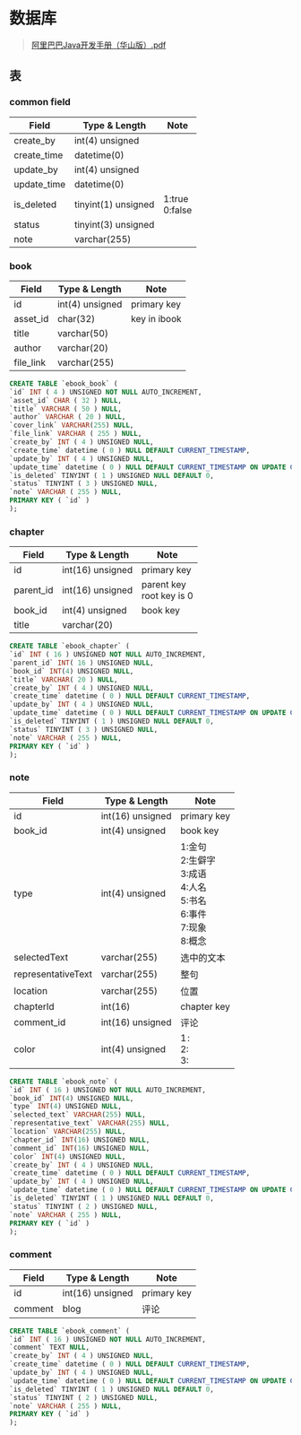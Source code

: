 <head>
    <link href="https://cdn.bootcdn.net/ajax/libs/font-awesome/5.13.0/css/all.min.css" rel="stylesheet">
</head>

# 数据库
> [阿里巴巴Java开发手册（华山版）.pdf](https://github.com/alibaba/p3c/blob/master/%E9%98%BF%E9%87%8C%E5%B7%B4%E5%B7%B4Java%E5%BC%80%E5%8F%91%E6%89%8B%E5%86%8C%EF%BC%88%E5%8D%8E%E5%B1%B1%E7%89%88%EF%BC%89.pdf)

## 表

### common field

| Field | Type & Length | Note |
| ----- | ---------- | ---- |
| create_by | int(4) unsigned |  |
| create_time | datetime(0) |  |
| update_by | int(4) unsigned |  |
| update_time | datetime(0) |  |
| is_deleted | tinyint(1) unsigned | 1:true<br/>0:false |
| status | tinyint(3) unsigned |  |
| note | varchar(255) |  |

### book

| Field | Type & Length | Note |
| ----- | ---------- | ---- |
| id    | int(4) unsigned | primary key |
| asset_id | char(32) | key in ibook |
| title | varchar(50) |  |
| author | varchar(20) |  |
| file_link | varchar(255) |  |

```sql
CREATE TABLE `ebook_book` (
`id` INT ( 4 ) UNSIGNED NOT NULL AUTO_INCREMENT,
`asset_id` CHAR ( 32 ) NULL,
`title` VARCHAR ( 50 ) NULL,
`author` VARCHAR ( 20 ) NULL,
`cover_link` VARCHAR(255) NULL,
`file_link` VARCHAR ( 255 ) NULL,
`create_by` INT ( 4 ) UNSIGNED NULL,
`create_time` datetime ( 0 ) NULL DEFAULT CURRENT_TIMESTAMP,
`update_by` INT ( 4 ) UNSIGNED NULL,
`update_time` datetime ( 0 ) NULL DEFAULT CURRENT_TIMESTAMP ON UPDATE CURRENT_TIMESTAMP(0),
`is_deleted` TINYINT ( 1 ) UNSIGNED NULL DEFAULT 0,
`status` TINYINT ( 3 ) UNSIGNED NULL,
`note` VARCHAR ( 255 ) NULL,
PRIMARY KEY ( `id` ) 
);
```

### chapter

| Field | Type & Length | Note |
| ----- | ---------- | ---- |
| id    | int(16) unsigned | primary key |
| parent_id | int(16) unsigned | parent key<br>root key is 0 |
| book_id | int(4) unsigned | book key |
| title | varchar(20) | |

```sql
CREATE TABLE `ebook_chapter` (
`id` INT ( 16 ) UNSIGNED NOT NULL AUTO_INCREMENT,
`parent_id` INT( 16 ) UNSIGNED NULL,
`book_id` INT(4) UNSIGNED NULL,
`title` VARCHAR( 20 ) NULL, 
`create_by` INT ( 4 ) UNSIGNED NULL,
`create_time` datetime ( 0 ) NULL DEFAULT CURRENT_TIMESTAMP,
`update_by` INT ( 4 ) UNSIGNED NULL,
`update_time` datetime ( 0 ) NULL DEFAULT CURRENT_TIMESTAMP ON UPDATE CURRENT_TIMESTAMP(0),
`is_deleted` TINYINT ( 1 ) UNSIGNED NULL DEFAULT 0,
`status` TINYINT ( 3 ) UNSIGNED NULL,
`note` VARCHAR ( 255 ) NULL,
PRIMARY KEY ( `id` ) 
);
```

### note

| Field | Type & Length | Note |
| ----- | ---------- | ---- |
| id    | int(16) unsigned | primary key |
| book_id | int(4) unsigned | book key |
| type | int(4) unsigned | 1:金句<br/>2:生僻字<br/>3:成语<br/>4:人名<br/>5:书名<br/>6:事件<br/>7:现象<br/>8:概念<br/> |
| selectedText | varchar(255) | 选中的文本 |
| representativeText | varchar(255) | 整句 |
| location | varchar(255) | 位置 |
| chapterId | int(16) | chapter key |
| comment_id | int(16) unsigned | 评论 |
| color | int(4) unsigned | 1<span style="padding-left:2px;">:<span> <i class="fa fa-circle" style="color: #33D42D"></i><br/>2: <i class="fa fa-circle" style="color: #3CA3FF"></i><br/>3: <i class="fa fa-circle" style="color: #FECF0B"></i> |

```sql
CREATE TABLE `ebook_note` (
`id` INT ( 16 ) UNSIGNED NOT NULL AUTO_INCREMENT,
`book_id` INT(4) UNSIGNED NULL,
`type` INT(4) UNSIGNED NULL,
`selected_text` VARCHAR(255) NULL,
`representative_text` VARCHAR(255) NULL,
`location` VARCHAR(255) NULL,
`chapter_id` INT(16) UNSIGNED NULL,
`comment_id` INT(16) UNSIGNED NULL,
`color` INT(4) UNSIGNED NULL,
`create_by` INT ( 4 ) UNSIGNED NULL,
`create_time` datetime ( 0 ) NULL DEFAULT CURRENT_TIMESTAMP,
`update_by` INT ( 4 ) UNSIGNED NULL,
`update_time` datetime ( 0 ) NULL DEFAULT CURRENT_TIMESTAMP ON UPDATE CURRENT_TIMESTAMP(0),
`is_deleted` TINYINT ( 1 ) UNSIGNED NULL DEFAULT 0,
`status` TINYINT ( 2 ) UNSIGNED NULL,
`note` VARCHAR ( 255 ) NULL,
PRIMARY KEY ( `id` ) 
);
```

### comment

| Field | Type & Length | Note |
| ----- | ---------- | ---- |
| id    | int(16) unsigned | primary key |
| comment | blog | 评论 |

```sql
CREATE TABLE `ebook_comment` (
`id` INT ( 16 ) UNSIGNED NOT NULL AUTO_INCREMENT,
`comment` TEXT NULL,
`create_by` INT ( 4 ) UNSIGNED NULL,
`create_time` datetime ( 0 ) NULL DEFAULT CURRENT_TIMESTAMP,
`update_by` INT ( 4 ) UNSIGNED NULL,
`update_time` datetime ( 0 ) NULL DEFAULT CURRENT_TIMESTAMP ON UPDATE CURRENT_TIMESTAMP(0),
`is_deleted` TINYINT ( 1 ) UNSIGNED NULL DEFAULT 0,
`status` TINYINT ( 2 ) UNSIGNED NULL,
`note` VARCHAR ( 255 ) NULL,
PRIMARY KEY ( `id` ) 
);
```
